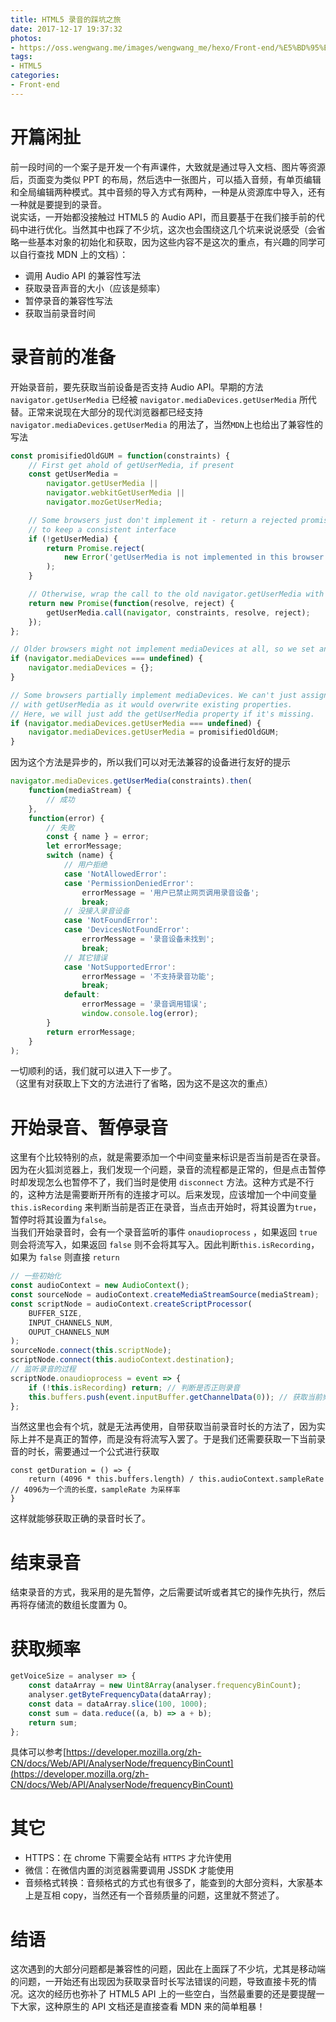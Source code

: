 ```yaml
---
title: HTML5 录音的踩坑之旅
date: 2017-12-17 19:37:32
photos:
- https://oss.wengwang.me/images/wengwang_me/hexo/Front-end/%E5%BD%95%E9%9F%B3-%E5%8D%A1%E9%80%9A.jpg
tags:
- HTML5
categories:
- Front-end
---
```


# 开篇闲扯

前一段时间的一个案子是开发一个有声课件，大致就是通过导入文档、图片等资源后，页面变为类似 PPT 的布局，然后选中一张图片，可以插入音频，有单页编辑和全局编辑两种模式。其中音频的导入方式有两种，一种是从资源库中导入，还有一种就是要提到的录音。  
说实话，一开始都没接触过 HTML5 的 Audio API，而且要基于在我们接手前的代码中进行优化。当然其中也踩了不少坑，这次也会围绕这几个坑来说说感受（会省略一些基本对象的初始化和获取，因为这些内容不是这次的重点，有兴趣的同学可以自行查找 MDN 上的文档）：

* 调用 Audio API 的兼容性写法
* 获取录音声音的大小（应该是频率）
* 暂停录音的兼容性写法
* 获取当前录音时间

<!-- more -->

# 录音前的准备

开始录音前，要先获取当前设备是否支持 Audio API。早期的方法 `navigator.getUserMedia` 已经被 `navigator.mediaDevices.getUserMedia` 所代替。正常来说现在大部分的现代浏览器都已经支持`navigator.mediaDevices.getUserMedia` 的用法了，当然`MDN`上也给出了兼容性的写法

```javascript
const promisifiedOldGUM = function(constraints) {
	// First get ahold of getUserMedia, if present
	const getUserMedia =
		navigator.getUserMedia ||
		navigator.webkitGetUserMedia ||
		navigator.mozGetUserMedia;

	// Some browsers just don't implement it - return a rejected promise with an error
	// to keep a consistent interface
	if (!getUserMedia) {
		return Promise.reject(
			new Error('getUserMedia is not implemented in this browser')
		);
	}

	// Otherwise, wrap the call to the old navigator.getUserMedia with a Promise
	return new Promise(function(resolve, reject) {
		getUserMedia.call(navigator, constraints, resolve, reject);
	});
};

// Older browsers might not implement mediaDevices at all, so we set an empty object first
if (navigator.mediaDevices === undefined) {
	navigator.mediaDevices = {};
}

// Some browsers partially implement mediaDevices. We can't just assign an object
// with getUserMedia as it would overwrite existing properties.
// Here, we will just add the getUserMedia property if it's missing.
if (navigator.mediaDevices.getUserMedia === undefined) {
	navigator.mediaDevices.getUserMedia = promisifiedOldGUM;
}
```

因为这个方法是异步的，所以我们可以对无法兼容的设备进行友好的提示

```javascript
navigator.mediaDevices.getUserMedia(constraints).then(
	function(mediaStream) {
		// 成功
	},
	function(error) {
		// 失败
		const { name } = error;
		let errorMessage;
		switch (name) {
			// 用户拒绝
			case 'NotAllowedError':
			case 'PermissionDeniedError':
				errorMessage = '用户已禁止网页调用录音设备';
				break;
			// 没接入录音设备
			case 'NotFoundError':
			case 'DevicesNotFoundError':
				errorMessage = '录音设备未找到';
				break;
			// 其它错误
			case 'NotSupportedError':
				errorMessage = '不支持录音功能';
				break;
			default:
				errorMessage = '录音调用错误';
				window.console.log(error);
		}
		return errorMessage;
	}
);
```

一切顺利的话，我们就可以进入下一步了。  
（这里有对获取上下文的方法进行了省略，因为这不是这次的重点）

# 开始录音、暂停录音

这里有个比较特别的点，就是需要添加一个中间变量来标识是否当前是否在录音。因为在火狐浏览器上，我们发现一个问题，录音的流程都是正常的，但是点击暂停时却发现怎么也暂停不了，我们当时是使用 `disconnect` 方法。这种方式是不行的，这种方法是需要断开所有的连接才可以。后来发现，应该增加一个中间变量 `this.isRecording` 来判断当前是否正在录音，当点击开始时，将其设置为`true`，暂停时将其设置为`false`。  
当我们开始录音时，会有一个录音监听的事件 `onaudioprocess` ，如果返回 `true` 则会将流写入，如果返回 `false` 则不会将其写入。因此判断`this.isRecording`，如果为 `false` 则直接 `return`

```javascript
// 一些初始化
const audioContext = new AudioContext();
const sourceNode = audioContext.createMediaStreamSource(mediaStream);
const scriptNode = audioContext.createScriptProcessor(
	BUFFER_SIZE,
	INPUT_CHANNELS_NUM,
	OUPUT_CHANNELS_NUM
);
sourceNode.connect(this.scriptNode);
scriptNode.connect(this.audioContext.destination);
// 监听录音的过程
scriptNode.onaudioprocess = event => {
	if (!this.isRecording) return; // 判断是否正则录音
	this.buffers.push(event.inputBuffer.getChannelData(0)); // 获取当前频道的数据，并写入数组
};
```

当然这里也会有个坑，就是无法再使用，自带获取当前录音时长的方法了，因为实际上并不是真正的暂停，而是没有将流写入罢了。于是我们还需要获取一下当前录音的时长，需要通过一个公式进行获取

```
const getDuration = () => {
    return (4096 * this.buffers.length) / this.audioContext.sampleRate // 4096为一个流的长度，sampleRate 为采样率
}
```

这样就能够获取正确的录音时长了。

# 结束录音

结束录音的方式，我采用的是先暂停，之后需要试听或者其它的操作先执行，然后再将存储流的数组长度置为 0。

# 获取频率

```javascript
getVoiceSize = analyser => {
	const dataArray = new Uint8Array(analyser.frequencyBinCount);
	analyser.getByteFrequencyData(dataArray);
	const data = dataArray.slice(100, 1000);
	const sum = data.reduce((a, b) => a + b);
	return sum;
};
```

具体可以参考[https://developer.mozilla.org/zh-CN/docs/Web/API/AnalyserNode/frequencyBinCount](https://developer.mozilla.org/zh-CN/docs/Web/API/AnalyserNode/frequencyBinCount)

# 其它

* HTTPS：在 chrome 下需要全站有 `HTTPS` 才允许使用
* 微信：在微信内置的浏览器需要调用 JSSDK 才能使用
* 音频格式转换：音频格式的方式也有很多了，能查到的大部分资料，大家基本上是互相 copy，当然还有一个音频质量的问题，这里就不赘述了。

# 结语

这次遇到的大部分问题都是兼容性的问题，因此在上面踩了不少坑，尤其是移动端的问题，一开始还有出现因为获取录音时长写法错误的问题，导致直接卡死的情况。这次的经历也弥补了 HTML5 API 上的一些空白，当然最重要的还是要提醒一下大家，这种原生的 API 文档还是直接查看 MDN 来的简单粗暴！
